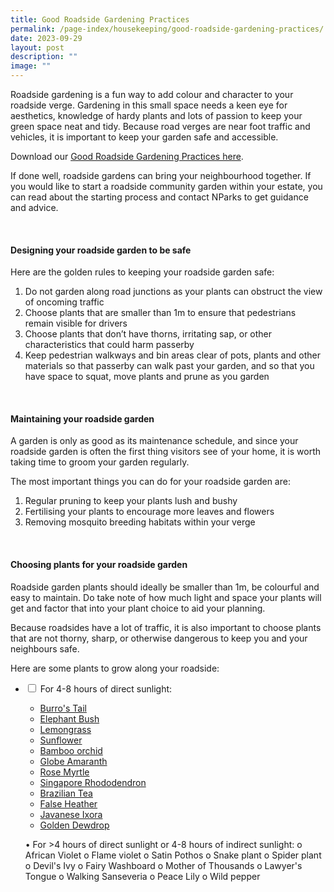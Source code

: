 ```yaml
---
title: Good Roadside Gardening Practices
permalink: /page-index/housekeeping/good-roadside-gardening-practices/
date: 2023-09-29
layout: post
description: ""
image: ""
---
```

<section>
	<p>Roadside gardening is a fun way to add colour and character to your roadside verge. Gardening in this small space needs a keen eye for aesthetics, knowledge of hardy plants and lots of passion to keep your green space neat and tidy. Because road verges are near foot traffic and vehicles, it is important to keep your garden safe and accessible.</p>
<p>Download our <a href="https://www.nparks.gov.sg/-/media/nparks-real-content/gardening/gardening-resources/garden-etiquette/good-roadside-gardening-practices.pdf?la=en&amp;hash=044F8D7D3102134073E5C2E18A75EDA243E27966#:~:text=Choose%20small%20plants%20that%20will,are%20ideal%20for%20roadside%20gardening.">Good Roadside Gardening Practices here</a>.</p>
	<p>If done well, roadside gardens can bring your neighbourhood together. If you would like to start a roadside community garden within your estate, you can read about the starting process and contact NParks to get guidance and advice.</p>
	<br>
</section>

<section>
	<h4>Designing your roadside garden to be safe</h4>
	<p>Here are the golden rules to keeping your roadside garden safe:</p>
	<ol>
		<li>Do not garden along road junctions as your plants can obstruct the view of oncoming traffic</li>
		<li>Choose plants that are smaller than 1m to ensure that pedestrians remain visible for drivers</li>
		<li>Choose plants that don’t have thorns, irritating sap, or other characteristics that could harm passerby</li>
		<li>Keep pedestrian walkways and bin areas clear of pots, plants and other materials so that passerby can walk past your garden, and so that you have space to squat, move plants and prune as you garden</li>
	</ol>
	<br>
</section>

<section>
	<h4>Maintaining your roadside garden</h4>
	<p>A garden is only as good as its maintenance schedule, and since your roadside garden is often the first thing visitors see of your home, it is worth taking time to groom your garden regularly.</p>
	<p>The most important things you can do for your roadside garden are:</p>
	<ol>
		<li>Regular pruning to keep your plants lush and bushy</li>
		<li>Fertilising your plants to encourage more leaves and flowers</li>
		<li>Removing mosquito breeding habitats within your verge</li>
	<ol>
	<br>
</ol></ol></section>
	
<section>
	<h4>Choosing plants for your roadside garden</h4>
	<p>Roadside garden plants should ideally be smaller than 1m, be colourful and easy to maintain. Do take note of how much light and space your plants will get and factor that into your plant choice to aid your planning.</p>
	<p>Because roadsides have a lot of traffic, it is also important to choose plants that are not thorny, sharp, or otherwise dangerous to keep you and your neighbours safe.</p>
	<p>Here are some plants to grow along your roadside:</p>
	<ul class="jekyllcodex_accordion">
		<li><input type="checkbox" id="accordion1">
		<label for="accordion1">For 4-8 hours of direct sunlight:</label><div>
			<ul>
				<li><a href="/page-index/ornamental-plants/burros-tail">Burro's Tail</a></li>
				<li><a href="/page-index/ornamental-plants/elephant-bush">Elephant Bush</a></li>
				<li><a href="/page-index/edible-plants/lemongrass">Lemongrass</a></li>
				<li><a href="/page-index/ornamental-plants/sunflower">Sunflower</a></li>
				<li><a href="/page-index/ornamental-plants/bamboo-orchid">Bamboo orchid</a></li>
				<li><a href="/page-index/ornamental-plants/globe-amaranth">Globe Amaranth</a></li>
				<li><a href="/page-index/ornamental-plants/rose-myrtle">Rose Myrtle</a></li>
				<li><a href="/page-index/ornamental-plants/singapore-rhododendron">Singapore Rhododendron</a></li>
				<li><a href="/page-index/ornamental-plants/brazilian-tea">Brazilian Tea</a></li>
				<li><a href="/page-index/ornamental-plants/false-heather">False Heather</a></li>
				<li><a href="/page-index/ornamental-plants/javanese-ixora">Javanese Ixora</a></li>
				<li><a href="/page-index/ornamental-plants/golden-dewdrop">Golden Dewdrop</a></li>
			</ul>
		</div></li>
		
•	For &gt;4 hours of direct sunlight or 4-8 hours of indirect sunlight:
o	African Violet
o	Flame violet
o	Satin Pothos
o	Snake plant
o	Spider plant
o	Devil's Ivy
o	Fairy Washboard
o	Mother of Thousands
o	Lawyer's Tongue
o	Walking Sanseveria
o	Peace Lily
o	Wild pepper</ul></section>